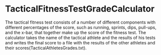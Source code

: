 # TacticalFitnessTestGradeCalculator
The tactical fitness test consists of a number of different components with different percentages of the score, such as running, sprints, dips, pull-ups, and the x-bar, that together make up the score of the fitness test.
The calculator takes the name of the tactical athlete and the results of his tests and writes the final score to a file with the results of the other athletes and their scores(TacticalAthletesGrades.txt).
